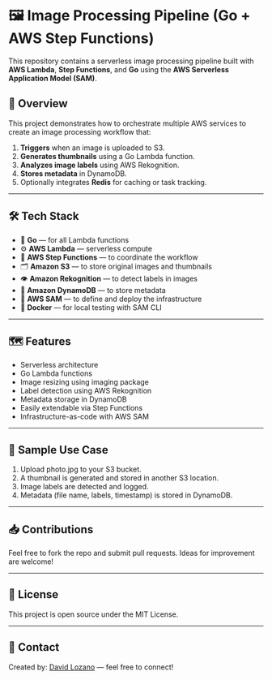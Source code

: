# 🖼️ Image Processing Pipeline (Go + AWS Step Functions)

This repository contains a serverless image processing pipeline built with **AWS Lambda**, **Step Functions**, and **Go** using the **AWS Serverless Application Model (SAM)**.

## 📌 Overview

This project demonstrates how to orchestrate multiple AWS services to create an image processing workflow that:

1. **Triggers** when an image is uploaded to S3.
2. **Generates thumbnails** using a Go Lambda function.
3. **Analyzes image labels** using AWS Rekognition.
4. **Stores metadata** in DynamoDB.
5. Optionally integrates **Redis** for caching or task tracking.

---

## 🛠️ Tech Stack

- 🧠 **Go** — for all Lambda functions
- ⚙️ **AWS Lambda** — serverless compute
- 🔄 **AWS Step Functions** — to coordinate the workflow
- 🗂️ **Amazon S3** — to store original images and thumbnails
- 👁️ **Amazon Rekognition** — to detect labels in images
- 📇 **Amazon DynamoDB** — to store metadata
- 🧱 **AWS SAM** — to define and deploy the infrastructure
- 🐳 **Docker** — for local testing with SAM CLI

---

## 🗺️ Features

 - Serverless architecture
 - Go Lambda functions
 - Image resizing using imaging package
 - Label detection using AWS Rekognition
 - Metadata storage in DynamoDB
 - Easily extendable via Step Functions
 - Infrastructure-as-code with AWS SAM

---

## 📸 Sample Use Case

1. Upload photo.jpg to your S3 bucket.
2. A thumbnail is generated and stored in another S3 location.
3. Image labels are detected and logged.
4. Metadata (file name, labels, timestamp) is stored in DynamoDB.

---

## 📥 Contributions
Feel free to fork the repo and submit pull requests. Ideas for improvement are welcome!

---

## 📝 License
This project is open source under the MIT License.

---

## 📧 Contact
Created by: [David Lozano](mailto:david.lozano.hurtado@gmail.com) — feel free to connect!

